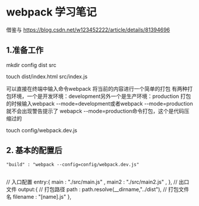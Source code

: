 # webpack 学习笔记
借鉴与 https://blog.csdn.net/w123452222/article/details/81394696

## 1.准备工作

mkdir config dist src

touch dist/index.html src/index.js

可以直接在终端中输入命令webpack 将当前的内容进行一个简单的打包
有两种打包环境，一个是开发环境：development另外一个是生产环境：production
打包的时候输入webpack --mode=development或者webpack --mode=production就不会出现警告提示了
webapck --mode=production命令打包，这个是代码压缩过的

touch config/webpack.dev.js

## 2. 基本的配置后

    "build" : "webpack --config=config/webpack.dev.js"

##
// 入口配置
    entry:{
        main : "./src/main.js" , 
        main2 : "./src/main2.js" , 
    },
    // 出口文件
    output:{
        // 打包路径
        path : path.resolve(__dirname,"../dist"),
        // 打包文件名
        filename : "[name].js"
    },

